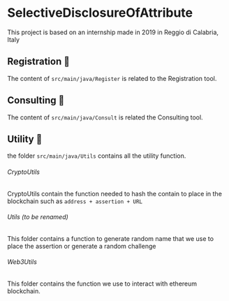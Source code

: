 # SelectiveDisclosureOfAttribute


This project is based on an internship made in 2019 in Reggio di Calabria, Italy

## Registration :pencil:

The content of ```src/main/java/Register``` is related to the Registration tool.

## Consulting :eyes:

The content of ```src/main/java/Consult``` is related the Consulting tool.

## Utility :wrench:

the folder ```src/main/java/Utils``` contains all the utility function.

###### CryptoUtils

CryptoUtils contain the function needed to hash the contain to place in the blockchain such as ```address + assertion + URL```

###### Utils (to be renamed)

This folder contains a function to generate random name that we use to place the assertion or generate a random challenge

###### Web3Utils

This folder contains the function we use to interact with ethereum blockchain.
